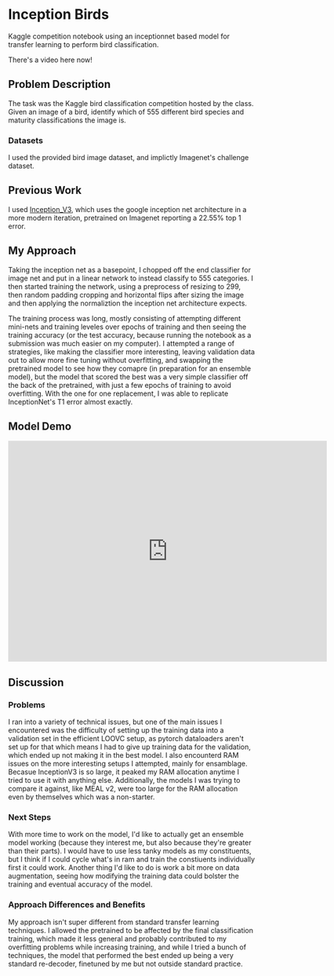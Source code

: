 # Inception Birds
Kaggle competition notebook using an inceptionnet based model for transfer learning to perform bird classification.

There's a video here now!

<!--     Problem description
    Previous work (including what you used for your method i.e. pretrained models)
    Your approach
    Datasets
    Results
    Discussion
        What problems did you encounter?
        Are there next steps you would take if you kept working on the project?
        How does your approach differ from others? Was that beneficial?
 -->
## Problem Description
The task was the Kaggle bird classification competition hosted by the class. Given an image of a bird, identify which of 555 different bird species and maturity classifications the image is.
### Datasets
I used the provided bird image dataset, and implictly Imagenet's challenge dataset.

## Previous Work
I used [Inception_V3](https://pytorch.org/hub/pytorch_vision_inception_v3/), which uses the google inception net architecture in a more modern iteration, pretrained on Imagenet reporting a 22.55% top 1 error.

## My Approach
Taking the inception net as a basepoint, I chopped off the end classifier for image net and put in a linear network to instead classify to 555 categories. I then started training the network, using a preprocess of resizing to 299, then random padding cropping and horizontal flips after sizing the image and then applying the normaliztion the inception net architecture expects.

The training process was long, mostly consisting of attempting different mini-nets and training leveles over epochs of training and then seeing the training accuracy (or the test accuracy, because running the notebook as a submission was much easier on my computer). I attempted a range of strategies, like making the classifier more interesting, leaving validation data out to allow more fine tuning without overfitting, and swapping the pretrained model to see how they comapre (in preparation for an ensemble model), but the model that scored the best was a very simple classifier off the back of the pretrained, with just a few epochs of training to avoid overfitting. With the one for one replacement, I was able to replicate InceptionNet's T1 error almost exactly.

## Model Demo
<iframe
	src="https://bricecm-inception-birds.hf.space"
	frameborder="0"
	width="650"
	height="450"
></iframe>

## Discussion
### Problems
I ran into a variety of technical issues, but one of the main issues I encountered was the difficulty of setting up the training data into a validation set in the efficient LOOVC setup, as pytorch dataloaders aren't set up for that which means I had to give up training data for the validation, which ended up not making it in the best model. I also encounterd RAM issues on the more interesting setups I attempted, mainly for ensamblage. Becasue InceptionV3 is so large, it peaked my RAM allocation anytime I tried to use it with anything else. Additionally, the models I was trying to compare it against, like MEAL v2, were too large for the RAM allocation even by themselves which was a non-starter.
### Next Steps
With more time to work on the model, I'd like to actually get an ensemble model working (because they interest me, but also because they're greater than their parts). I would have to use less tanky models as my constituents, but I think if I could cycle what's in ram and train the constiuents individually first it could work. Another thing I'd like to do is work a bit more on data augmentation, seeing how modifying the training data could bolster the training and eventual accuracy of the model.
### Approach Differences and Benefits
My approach isn't super different from standard transfer learning techniques. I allowed the pretrained to be affected by the final classification training, which made it less general and probably contributed to my overfitting problems while increasing training, and while I tried a bunch of techniques, the model that performed the best ended up being a very standard re-decoder, finetuned by me but not outside standard practice. 
